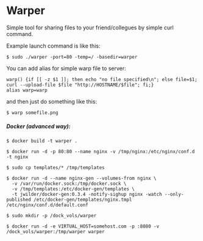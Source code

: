 # Warper

Simple tool for sharing files to your friend/collegues by simple curl command.

Example launch command is like this:

```$ sudo ./warper -port=80 -temp=/ -basedir=warper```

You can add alias for simple warp file to server:
```
warp() {if [[ -z $1 ]]; then echo "no file specified\n"; else file=$1; curl --upload-file $file "http://HOSTNAME/$file"; fi;}
alias warp=warp
```
and then just do something like this:

```$ warp somefile.png```


##### Docker (advanced way):
```
$ docker build -t warper .

$ docker run -d -p 80:80 --name nginx -v /tmp/nginx:/etc/nginx/conf.d -t nginx

$ sudo cp templates/* /tmp/templates

$ docker run -d --name nginx-gen --volumes-from nginx \
  -v /var/run/docker.sock:/tmp/docker.sock \
  -v /tmp/templates:/etc/docker-gen/templates \
  -t jwilder/docker-gen:0.3.4 -notify-sighup nginx -watch --only-published /etc/docker-gen/templates/nginx.tmpl /etc/nginx/conf.d/default.conf

$ sudo mkdir -p /dock_vols/warper

$ docker run -d -e VIRTUAL_HOST=somehost.com -p :8080 -v /dock_vols/warper:/tmp/warper warper
```
